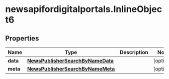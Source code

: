 # newsapifordigitalportals.InlineObject6

## Properties

Name | Type | Description | Notes
------------ | ------------- | ------------- | -------------
**data** | [**NewsPublisherSearchByNameData**](NewsPublisherSearchByNameData.md) |  | [optional] 
**meta** | [**NewsPublisherSearchByNameMeta**](NewsPublisherSearchByNameMeta.md) |  | [optional] 


